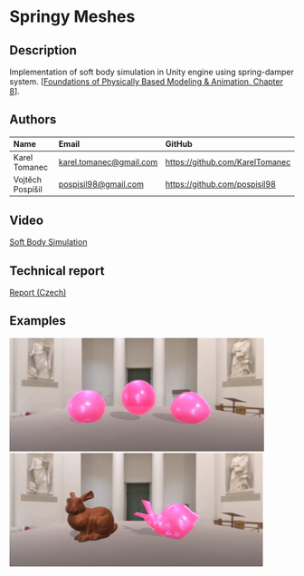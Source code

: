 # Springy Meshes

## Description
Implementation of soft body simulation in Unity engine using spring-damper system. [[Foundations of Physically Based Modeling & Animation, Chapter 8](https://www.cs.clemson.edu/savage/pba/)].


## Authors
| Name          | Email           | GitHub |
| :------------- |:-------------|:-------------| 
| Karel Tomanec      | <karel.tomanec@gmail.com> | https://github.com/KarelTomanec |
| Vojtěch Pospíšil      | <pospisil98@gmail.com> | https://github.com/pospisil98 |

## Video
[Soft Body Simulation](https://youtu.be/bviy2VOBAxE)

## Technical report
[Report (Czech)](Report/report.pdf)

## Examples

<img src="/Images/im1.PNG" with="500" height="200">
<img src="/Images/im2.PNG" with="500" height="200">
